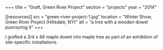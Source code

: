 +++
title = "Graft, Green River Project"
section = "projects"
year = "2014"

[[resources]]
src = "green-river-project-1.jpg"
location = "Winter Show, Green River Project (Hillsdale, NY)"
alt = "a tree with a wooden dowel puncturing it"
+++

I grafted a 3/4 x 48 maple dowel into maple tree as part of an exhibition of site-specific installations.
